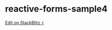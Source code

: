 # reactive-forms-sample4

[Edit on StackBlitz ⚡️](https://stackblitz.com/edit/reactive-forms-sample4)
